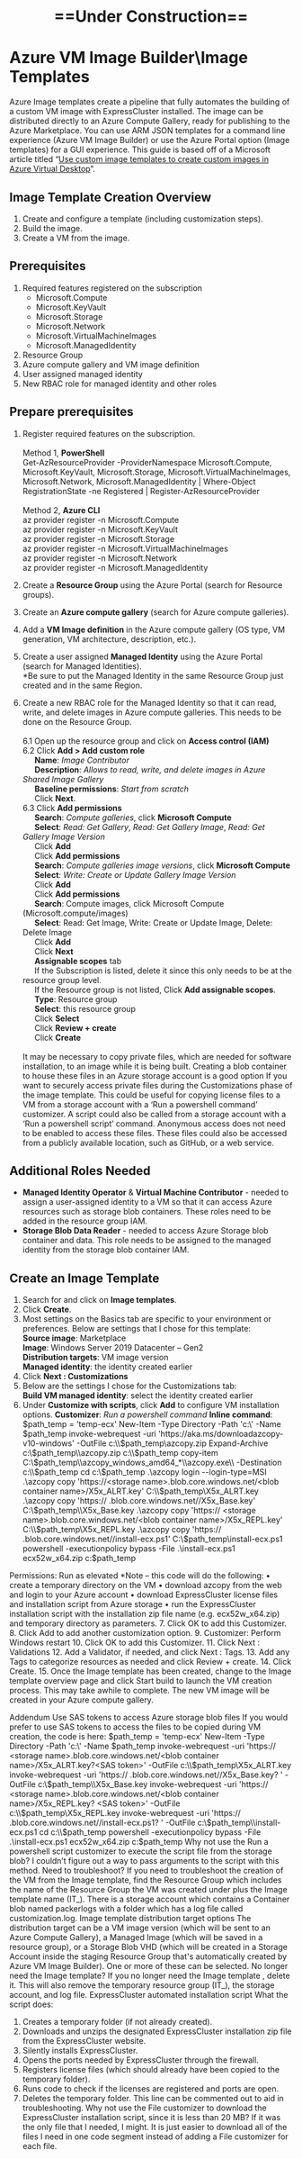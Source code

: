 <h1 align="center">
==Under Construction==
</h1>

# Azure VM Image Builder\Image Templates
Azure Image templates create a pipeline that fully automates the building of a custom VM image with ExpressCluster installed. The image can be distributed directly to an Azure Compute Gallery, ready for publishing to the Azure Marketplace. You can use ARM JSON templates for a command line experience (Azure VM Image Builder) or use the Azure Portal option (Image templates) for a GUI experience.
This guide is based off of a Microsoft article titled “[Use custom image templates to create custom images in Azure Virtual Desktop](https://learn.microsoft.com/en-us/azure/virtual-desktop/create-custom-image-templates)”.    
## Image Template Creation Overview
1.	Create and configure a template (including customization steps).
2.	Build the image.
3.	Create a VM from the image.
## Prerequisites
1.	Required features registered on the subscription
    -	Microsoft.Compute
    -	Microsoft.KeyVault
    -	Microsoft.Storage
    -	Microsoft.Network
    -	Microsoft.VirtualMachineImages
    -	Microsoft.ManagedIdentity
2.	Resource Group
3.	Azure compute gallery and VM image definition
4.	User assigned managed identity
5.	New RBAC role for managed identity and other roles
## Prepare prerequisites
1.	Register required features on the subscription.    
&nbsp;  
Method 1, **PowerShell**    
Get-AzResourceProvider -ProviderNamespace Microsoft.Compute, Microsoft.KeyVault, Microsoft.Storage, Microsoft.VirtualMachineImages, Microsoft.Network, Microsoft.ManagedIdentity |
 Where-Object RegistrationState -ne Registered | Register-AzResourceProvider    
&nbsp;  
Method 2, **Azure CLI**    
az provider register -n Microsoft.Compute    
az provider register -n Microsoft.KeyVault    
az provider register -n Microsoft.Storage    
az provider register -n Microsoft.VirtualMachineImages    
az provider register -n Microsoft.Network    
az provider register -n Microsoft.ManagedIdentity    

2.	Create a **Resource Group** using the Azure Portal (search for Resource groups).
3.	Create an **Azure compute gallery** (search for Azure compute galleries).
4.	Add a **VM Image definition** in the Azure compute gallery (OS type, VM generation, VM architecture, description, etc.).
5.	Create a user assigned **Managed Identity** using the Azure Portal (search for Managed Identities).    
\*Be sure to put the Managed Identity in the same Resource Group just created and in the same Region.
6.	Create a new RBAC role for the Managed Identity so that it can read, write, and delete images in Azure compute galleries. This needs to be done on the Resource Group.    
&nbsp;  
6.1	Open up the resource group and click on **Access control (IAM)**    
6.2	Click **Add > Add custom role**    
&emsp;&ensp;**Name**: _Image Contributor_    
&emsp;&ensp;**Description**: _Allows to read, write, and delete images in Azure Shared Image Gallery_    
&emsp;&ensp;**Baseline permissions**: _Start from scratch_    
&emsp;&ensp;Click **Next**.    
6.3	Click **Add permissions**    
&emsp;&ensp;**Search**: _Compute galleries_, click **Microsoft Compute**    
&emsp;&ensp;**Select**: _Read: Get Gallery_, _Read: Get Gallery Image_,  _Read: Get Gallery Image Version_    
&emsp;&ensp;Click **Add**    
&emsp;&ensp;Click **Add permissions**    
&emsp;&ensp;**Search**: _Compute galleries image versions_, click **Microsoft Compute**    
&emsp;&ensp;**Select**: _Write: Create or Update Gallery Image Version_    
&emsp;&ensp;Click **Add**    
&emsp;&ensp;Click **Add permissions**    
&emsp;&ensp;**Search**: Compute images, click Microsoft Compute (Microsoft.compute/images)    
&emsp;&ensp;**Select**: Read: Get Image, Write: Create or Update Image, Delete: Delete Image    
&emsp;&ensp;Click **Add**    
&emsp;&ensp;Click **Next**    
&emsp;&ensp;**Assignable scopes** tab    
&emsp;&ensp;If the Subscription is listed, delete it since this only needs to be at the resource group level.    
&emsp;&ensp;If the Resource group is not listed, Click **Add assignable scopes**.    
&emsp;&ensp;**Type**: Resource group    
&emsp;&ensp;**Select**: this resource group    
&emsp;&ensp;Click **Select**    
&emsp;&ensp;Click **Review + create**    
&emsp;&ensp;Click **Create**    
&nbsp;  
It may be necessary to copy private files, which are needed for software installation, to an image while it is being built. Creating a blob container to house these files in an Azure storage account is a good option If you want to securely access private files during the Customizations phase of the image template. This could be useful for copying license files to a VM from a storage account with a ‘Run a powershell command’ customizer. A script could also be called from a storage account with a ‘Run a powershell script’ command. Anonymous access does not need to be enabled to access these files. These files could also be accessed from a publicly available location, such as GitHub, or a web service.
&nbsp;  
## Additional Roles Needed
- **Managed Identity Operator** & **Virtual Machine Contributor** - needed to assign a user-assigned identity to a VM so that it can access Azure resources such as storage blob containers. These roles need to be added in the resource group IAM.    
- **Storage Blob Data Reader** - needed to access Azure Storage blob container and data. This role needs to be assigned to the managed identity from the storage blob container IAM.
## Create an Image Template
1.	Search for and click on **Image templates**.
2.	Click **Create**.
3.	Most settings on the Basics tab are specific to your environment or preferences. Below are settings that I chose for this template:    
**Source image**: Marketplace    
**Image**: Windows Server 2019 Datacenter – Gen2    
**Distribution targets**: VM image version    
**Managed identity**: the identity created earlier
4.	Click **Next : Customizations**
5.	Below are the settings I chose for the Customizations tab:   
**Build VM managed identity**: select the identity created earlier
6.	Under **Customize with scripts**, click **Add** to configure VM installation options.
**Customizer**: _Run a powershell command_
**Inline command**: 
$path_temp = 'temp-ecx'
New-Item -Type Directory -Path  'c:\\' -Name $path_temp
invoke-webrequest -uri 'https://aka.ms/downloadazcopy-v10-windows' -OutFile c:\\$path_temp\\azcopy.zip
Expand-Archive c:\\$path_temp\\azcopy.zip c:\\$path_temp
copy-item C:\\$path_temp\\azcopy_windows_amd64_*\\azcopy.exe\\ -Destination c:\\$path_temp
cd c:\\$path_temp
.\azcopy login --login-type=MSI
.\azcopy copy 'https://<storage name>.blob.core.windows.net/<blob container name>/X5x_ALRT.key' C:\\$path_temp\\X5x_ALRT.key
.\azcopy copy 'https:// <storage name>.blob.core.windows.net/<blob container name>/X5x_Base.key' C:\\$path_temp\\X5x_Base.key
.\azcopy copy 'https:// <storage name>.blob.core.windows.net/<blob container name>/X5x_REPL.key' C:\\$path_temp\\X5x_REPL.key
.\azcopy copy 'https:// <storage name>.blob.core.windows.net/<blob container name>/install-ecx.ps1' C:\\$path_temp\\install-ecx.ps1
powershell -executionpolicy bypass -File .\install-ecx.ps1 ecx52w_x64.zip c:\$path_temp

Permissions: Run as elevated
*Note – this code will do the following:
•	create a temporary directory on the VM
•	download azcopy from the web and login to your Azure account
•	download ExpressCluster license files and installation script from Azure storage
•	run the ExpressCluster installation script with the installation zip file name (e.g.  ecx52w_x64.zip) and temporary directory as parameters.
7.	Click OK to add this Customizer.
8.	Click Add to add another customization option.
9.	Customizer: Perform Windows restart
10.	Click OK to add this Customizer.
11.	Click Next : Validations
12.	Add a Validator, if needed, and click Next : Tags.
13.	Add any Tags to categorize resources as needed and click Review + create.
14.	Click Create.
15.	Once the Image template has been created, change to the Image template overview page and click Start build to launch the VM creation process. This may take awhile to complete.
The new VM image will be created in your Azure compute gallery.

Addendum
Use SAS tokens to access Azure storage blob files
If you would prefer to use SAS tokens to access the files to be copied during VM creation, the code is here:
$path_temp = 'temp-ecx'
New-Item -Type Directory -Path  'c:\\' -Name $path_temp
invoke-webrequest -uri 'https:// <storage name>.blob.core.windows.net/<blob container name>/X5x_ALRT.key?<SAS token>' -OutFile c:\\$path_temp\\X5x_ALRT.key
invoke-webrequest -uri 'https:// <storage name>.blob.core.windows.net/<blob container name>/X5x_Base.key? <SAS token>' -OutFile c:\\$path_temp\\X5x_Base.key
invoke-webrequest -uri 'https:// <storage name>.blob.core.windows.net/<blob container name>/X5x_REPL.key? <SAS token>' -OutFile c:\\$path_temp\\X5x_REPL.key
invoke-webrequest -uri 'https:// <storage name>.blob.core.windows.net/<blob container name>/install-ecx.ps1? <SAS token>' -OutFile c:\\$path_temp\\install-ecx.ps1
cd c:\\$path_temp
powershell -executionpolicy bypass -File .\install-ecx.ps1 ecx52w_x64.zip c:\$path_temp
Why not use the Run a powershell script customizer to execute the script file from the storage blob?
I couldn’t figure out a way to pass arguments to the script with this method.
Need to troubleshoot?
If you need to troubleshoot the creation of the VM from the Image template, find the Resource Group which includes the name of the Resource Group the VM was created under plus the Image template name (IT_<resource group created under>_<Image template name>_<long string>). There is a storage account which contains a Container blob named packerlogs with a folder which has a log file called customization.log.
Image template distribution target options
The distribution target can be a VM image version (which will be sent to an Azure Compute Gallery), a Managed Image (which will be saved in a resource group), or a Storage Blob VHD (which will be created in a Storage Account inside the staging Resource Group that's automatically created by Azure VM Image Builder). One or more of these can be selected.
No longer need the Image template?
If you no longer need the Image template , delete it. This will also remove the temporary resource group (IT_<resource group created under>_<Image template name>_<long string>), the storage account, and log file.
ExpressCluster automated installation script
What the script does:
1.	Creates a temporary folder (if not already created).
2.	Downloads and unzips the designated ExpressCluster installation zip file from the ExpressCluster website.
3.	Silently installs ExpressCluster.
4.	Opens the ports needed by ExpressCluster through the firewall.
5.	Registers license files (which should already have been copied to the temporary folder).
6.	Runs code to check if the licenses are registered and ports are open.
7.	Deletes the temporary folder. This line can be commented out to aid in troubleshooting.
Why not use the File customizer to download the ExpressCluster installation script, since it is less than 20 MB?
If it was the only file that I needed, I might. It is just easier to download all of the files I need in one code segment instead of adding a File customizer for each file.

